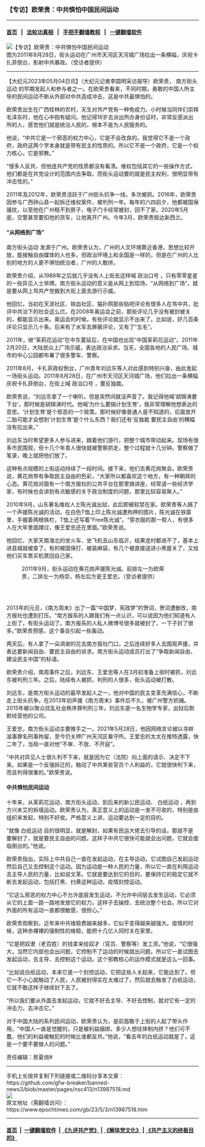 ### 【专访】欧荣贵：中共惧怕中国民间运动
------------------------

#### [首页](https://github.com/gfw-breaker/banned-news3/blob/master/README.md) &nbsp;&nbsp;|&nbsp;&nbsp; [法轮功真相](https://github.com/begood0513/basic/blob/master/README.md)  &nbsp;&nbsp;|&nbsp;&nbsp; [手把手翻墙教程](https://github.com/gfw-breaker/guides/wiki)  &nbsp;&nbsp;|&nbsp;&nbsp; [一键翻墙软件](https://github.com/gfw-breaker/nogfw/blob/master/README.md)  



<div><img alt="【专访】欧荣贵：中共惧怕中国民间运动" class="attachment-djy_600_400 size-djy_600_400 wp-post-image" src="https://i.epochtimes.com/assets/uploads/2023/05/id13987571-jietouFotoJet-600x400.jpg"/>
<div class="caption">
 图为2011年8月28日，街头运动在广州市天河区天河城广场拉出一条横幅，庆祝卡扎菲倒台，影射中共暴政。（受访者提供）
</div></div><hr/>


<div><p>
 【大纪元2023年05月04日讯】（大纪元记者李圆明采访报导）欧荣贵，
 <ok href="https://www.epochtimes.com/gb/tag/%E5%8D%97%E6%96%B9%E8%A1%97%E5%A4%B4%E8%BF%90%E5%8A%A8.html">
  南方街头运动
 </ok>
 的早期发起人和参与者之一。在欧荣贵看来，不同时期，勇敢的中国人所主导的民间运动不断从外部对中共造成冲击，这是中共最惧怕的。
</p>
<p>
 欧荣贵出生在广西桂林的农村，天生对共产党有一种免疫力。小时候当同伴们崇拜毛泽东时，他在心中抱有疑问。他记得16岁去派出所办身份证时，非常反感派出所的人，感觉他们就是统治人民的，根本不是为人民服务的。
</p>
<p>
 他说，“中共它是一个邪恶的权力中心，它是不会改良的。我觉得它不是一个政府，政府这两个字本身就是带有民主的性质的。所以它不是一个政府，它是一个权力核心，它是邪教。”
</p>
<p>
 “很多人反共，但他连共产党的性质都没有看清。维权包括其它的一些操作方式，他们都是在共党设计的范围内去争取。而街头运动要的就是民主权利，很明显带有冲击性的。”
</p>
<p>
 2011年及2012年，欧荣贵活跃于广州街头抗争一线，多次被抓。2016年，欧荣贵因参与广西钟山县一起拆迁维权案件，被判刑一年。每年的六四前夕，他都被国保骚扰，以至他在广州租不到房子，电子门卡经常被封，回不了家。2020年5月底，交警甚至要扣他的货车，让他离开广州。今年3月，欧荣贵抵达新西兰。
</p>
<h4>
 “从网络到广场”
</h4>
<p>
 <ok href="https://www.epochtimes.com/gb/tag/%E5%8D%97%E6%96%B9%E8%A1%97%E5%A4%B4%E8%BF%90%E5%8A%A8.html">
  南方街头运动
 </ok>
 发源于广州。欧荣贵认为，广州的人文环境靠近香港，思想比较开放，能接触自由媒体的人也多。但政治环境上和全国是一样的，但是在广州的人比别的地方的人更不惧怕统治者，广州的人敢拼。
</p>
<p>
 欧荣贵介绍，从1989年之后就几乎没有人上街去这样喊
 <ok href="https://www.epochtimes.com/gb/tag/%E6%94%BF%E6%B2%BB%E5%8F%A3%E5%8F%B7.html">
  政治口号
 </ok>
 ，只有零零星星的一些异见人士举牌。南方街头运动的意义是从网上到现场，“从网络到广场”，就是要从网上骂共产党搬到大街上面去游行示威。
</p>
<p>
 他回忆，当初在天涯社区、铁血社区、猫扑网那些贴吧评论有很多人在骂中共，批评中共治下的社会这么烂。在2008年奥运会之前，那些评论几乎没有被封被关的，都能显示出来。奥运会的时候，有些评论就显示不出来了。比如说，好几百条评论只显示几十条。后来有了水军去屏蔽评论，又有了“五毛”。
</p>
<p>
 2011年，继“茉莉花运动”在中东蔓延后，在中国也出现“中国茉莉花运动”。2011年2月20日，大陆民众上广场示威，表达政治诉求。当天，全国各地的人民广场、城市的中心公园都布署了很多警车、警察。
</p>
<p>
 2011年8月，卡扎菲政权倒台，广州青年刘远东等人对此感到特别兴奋，由此发起一场街头运动。2011年8月28日，在广州市天河区天河城广场，他们拉出一条横幅庆祝卡扎菲倒台，在街上喊
 <ok href="https://www.epochtimes.com/gb/tag/%E6%94%BF%E6%B2%BB%E5%8F%A3%E5%8F%B7.html">
  政治口号
 </ok>
 ，要反独裁。
</p>
<p>
 欧荣贵说，“刘远东拿了一个喇叭，但是突然间就没声音了。我记得他喊‘胡锦涛要下台’，那时候是胡锦涛时代。他喊‘为什么要搞计划生育’，我非常理解他想表达的意思。‘计划生育’是个邪恶的一个政策。那时候好像普通人是不知道的，后面放开二胎可能才会想到‘计划生育’是个什么东西？我们还有‘反独裁 要民主自由’的横幅没有拉出来。”
</p>
<p>
 刘远东当时希望更多人参与进来，跟着他们游行，把整个城市带动起来。现场有很多市民围观，但十几个年青人很快就被警察抓走，整个过程就十几分钟。警察做了笔录，晚上就把他们放了。
</p>
<p>
 这种有点规模的上街运动持续了一段时间。接下来，他们去黄花岗聚会。欧荣贵说，黄花岗带有争取民主自由的色彩，“大家所以都喜欢这个地方，有一种朝拜的心态。黄花岗对面有一个南方报社的公共平台在那里搞讲座，经常请一些经济学家，有时候也会讲到有点敏感的关于政治制度的问题，那里比较容易聚人。”
</p>
<p>
 2010年9月，山东著名维权人士陈光诚出狱，此后即被软禁在家。欧荣贵等人搞了一个声援陈光诚的活动，在白色T恤上印上陈光诚遭拘押的图片，陈光诚在铁窗里，手握着两根铁栏，T恤上还写着“Free陈光诚”。“穿衣服的那一帮人，有很多人在大牢里面蹲过，像王爱忠还在里面。”欧荣贵说。
</p>
<p>
 他回忆，大家天南海北的坐火车、坐飞机去山东临沂，结果连村都进不了，基本上进县城就被查了。有的被国保打、被装麻袋，有几个被直接送进小黑屋关了，又给他们买车票买机票回自己家。
</p>
<figure aria-describedby="caption-attachment-13987552" class="wp-caption aligncenter" id="attachment_13987552" style="width: 396px">
 <ok href="https://i.epochtimes.com/assets/uploads/2023/05/id13987552-photo_2023-05-03-17.43.43.jpeg" target="_blank">
  <img alt="" class="wp-image-13987552" src="https://i.epochtimes.com/assets/uploads/2023/05/id13987552-photo_2023-05-03-17.43.43-600x800.jpeg"/>
 </ok>
 <br/><figcaption class="wp-caption-text" id="caption-attachment-13987552">
  2011年9月，街头运动在黄花岗声援陈光诚。前排左一为欧荣贵，二排左一为杨崇，杨左后方是王爱忠。（受访者提供）
 </figcaption><br/>
</figure><br/>
<p>
 2013年的元旦，《南方周末》出了一篇“中国梦，宪政梦”的贺词，贺词遭删改，南方报社也遭到打压。“南方报系的人跟我们有一点认识，可以说因为他们知道有人上街了，有街头运动了。南方报系的人私人微博号很多就被封了，一下子封了很多。”欧荣贵预感，这个事会引起一些轰动。
</p>
<p>
 两天后，有人拿了一朵凋谢的花去南方报社门口，之后连续好多人去围观声援，并表达要新闻自由、要民主自由的诉求。南方街头运动成员打出了“争取新闻自由，建设民主中国”的标语。
</p>
<p>
 欧荣贵介绍，南周事件之后，刘远东、王爱忠等人在3月初准备上街时被抓，刘远东被判刑三年。之后，陆续有人被抓，判刑的人很多，街头运动被打散。
</p>
<p>
 刘远东，是南方街头运动的最早发起人之一，他对中国的民主变革充满信心，不断走上街头抗争。在2013年初声援《南方周末》事件后不久，被广州警方抓捕。2015年被以聚众扰乱社会秩序罪判刑三年。刘远东是一名生物学专家，出狱后默默经营他的公司。
</p>
<p>
 王爱忠，南方街头运动主要推手之一。2021年5月28日，他因网络言论被以寻衅滋事罪名刑事拘留，至今仍关押广州天河区看守所。王爱忠的太太在推特透露，快二年了，当局一直对他“不审、不放、不开庭”。
</p>
<p>
 “中共对异见人士很久判不下来，就是因为它（法院）向上面的请示、决定不下来。如果是一个反强拆迁的，触动了中共某些官员个人利益的，它就很快判下来，而且判得很重的。”欧荣贵说。
</p>
<h4>
 中共惧怕民间运动
</h4>
<p>
 十年来，从茉莉花运动、南方街头运动，到后来的新公民运动、
 <ok href="https://www.epochtimes.com/gb/tag/%E7%99%BD%E7%BA%B8%E8%BF%90%E5%8A%A8.html">
  白纸运动
 </ok>
 ，再到方兴未艾的拆墙运动。欧荣贵认为，真正意义上的运动是一发不可收的，特别是由组织来发起，特别不好收。严格意义上讲，运动要达到一定的目的。
</p>
<p>
 “就像
 <ok href="https://www.epochtimes.com/gb/tag/%E7%99%BD%E7%BA%B8%E8%BF%90%E5%8A%A8.html">
  白纸运动
 </ok>
 目的很明显，就是解封。如果有民运大佬去引导的话，那就不是要解封了，就是要民主自由的问题。这样子中共它很快可能就会出问题，它就会面临倒台的。”他说。
</p>
<p>
 欧荣贵指出，实际上中共自己一直在发起运动，在主导运动，它试图自己发起运动然后自己又去控制这个运动。因为运动是一种人民的力量，所以它一直在利用运动去主导人民的力量，比如说文革。它就是要达到它的目的，要保持它的稳定它就不断去发起运动，包括打黑、扫黄这种运动，疫情封控运动。
</p>
<p>
 “它这么邪恶的权力中心不允许底层发生运动，不允许中间层去发生运动，它必须从它的上面一路一路地发放它的权力，这样子去操控、去统治整个社会。所以它对外面的所有运动一直都很敏感，很担心。”
</p>
<p>
 欧荣贵观察到，近年来中共维稳费越来越多，它似乎变得越来越强大。疫情的时候，这种赤裸裸的强制性的维稳，能把十几亿人同时关在家里。
</p>
<p>
 “它是把奴隶（老百姓）的钱拿来给奴才（官员、警察等）发工资。”他说，“它很强大，当然它内部也会出问题，它控制不了运动的时候就出问题。所以它一直试图去发起运动，去主导、去控制这个运动。这个邪教核心的运作模式就是这么一回事。
</p>
<p>
 “比如说白纸运动，本来它是一个封控运动，它把这些人关起来，它能达到了。但它一不小心就触动了人民，人民被封得实在太难过了，然后就去触发了白纸运动，它就不敢这样子继续封下去了。
</p>
<p>
 “所以我们要从外面去发起运动，它就不好去主导、不好去控制，就对它有一定的冲击力，去冲击它。”
</p>
<p>
 对于中国大陆的系列民间运动，欧荣贵认为，是前面敢于上街的人起了带头作用。“中国人一直是觉醒的，只是被利益捆绑，多少人想往体制内挤？他们可不蠢，他们的利益被触犯的时候比谁都反共。”他说，“看去年的白纸运动就是了，这是一个要不要做人的问题。”
</p>
<p>
 责任编辑：房夏焥#
</p>
</div>
<hr/>
手机上长按并复制下列链接或二维码分享本文章：<br/>
https://github.com/gfw-breaker/banned-news3/blob/master/pages/nsc413/n13987518.md <br/>
<a href='https://github.com/gfw-breaker/banned-news3/blob/master/pages/nsc413/n13987518.md'><img src='https://github.com/gfw-breaker/banned-news3/blob/master/pages/nsc413/n13987518.md.png'/></a> <br/>
原文地址（需翻墙访问）：https://www.epochtimes.com/gb/23/5/3/n13987518.htm


------------------------
#### [首页](https://github.com/gfw-breaker/banned-news3/blob/master/README.md) &nbsp;|&nbsp; [一键翻墙软件](https://github.com/gfw-breaker/nogfw/blob/master/README.md) &nbsp;| [《九评共产党》](https://github.com/gfw-breaker/9ping.md/blob/master/README.md#九评之一评共产党是什么) | [《解体党文化》](https://github.com/gfw-breaker/jtdwh.md/blob/master/README.md) | [《共产主义的终极目的》](https://github.com/gfw-breaker/gczydzjmd.md/blob/master/README.md)


<img src='http://gfw-breaker.win/banned-news3/pages/nsc413/n13987518.md' width='0px' height='0px'/>